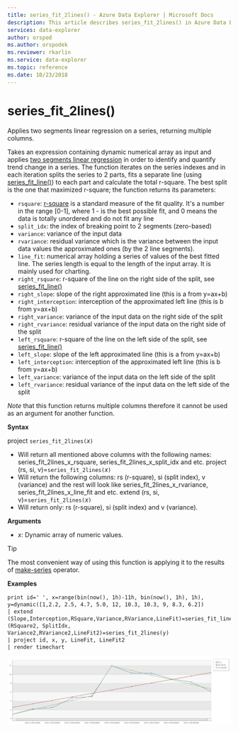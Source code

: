 ```yaml
---
title: series_fit_2lines() - Azure Data Explorer | Microsoft Docs
description: This article describes series_fit_2lines() in Azure Data Explorer.
services: data-explorer
author: orspod
ms.author: orspodek
ms.reviewer: rkarlin
ms.service: data-explorer
ms.topic: reference
ms.date: 10/23/2018
---
```

# series_fit_2lines()

Applies two segments linear regression on a series, returning multiple columns.  

Takes an expression containing dynamic numerical array as input and applies [two segments linear regression](https://en.wikipedia.org/wiki/Segmented_regression) in order to identify and quantify trend change in a series. The function iterates on the series indexes and in each iteration splits the series to 2 parts, fits a separate line (using [series_fit_line()](series-fit-linefunction.md)) to each part and calculate the total r-square. The best split is the one that maximized r-square; the function returns its parameters:
* `rsquare`: [r-square](https://en.wikipedia.org/wiki/Coefficient_of_determination) is a standard measure of the fit quality. It's a number in the range [0-1], where 1 - is the best possible fit, and 0 means the data is totally unordered and do not fit any line
* `split_idx`: the index of breaking point to 2 segments (zero-based)
* `variance`: variance of the input data
* `rvariance`: residual variance which is the variance between the input data values the approximated ones (by the 2 line segments).
* `line_fit`: numerical array holding a series of values of the best fitted line. The series length is equal to the length of the input array. It is mainly used for charting.
* `right_rsquare`: r-square of the line on the right side of the split, see [series_fit_line()](series-fit-linefunction.md)
* `right_slope`: slope of the right approximated line (this is a from y=ax+b)
* `right_interception`: interception of the approximated left line (this is b from y=ax+b)
* `right_variance`: variance of the input data on the right side of the split
* `right_rvariance`: residual variance of the input data on the right side of the split
* `left_rsquare`: r-square of the line on the left side of the split, see [series_fit_line()](series-fit-linefunction.md)
* `left_slope`: slope of the left approximated line (this is a from y=ax+b)
* `left_interception`: interception of the approximated left line (this is b from y=ax+b)
* `left_variance`: variance of the input data on the left side of the split
* `left_rvariance`: residual variance of the input data on the left side of the split

*Note* that this function returns multiple columns therefore it cannot be used as an argument for another function.

**Syntax**

project `series_fit_2lines(`*x*`)`
* Will return all mentioned above columns with the following names: series_fit_2lines_x_rsquare, series_fit_2lines_x_split_idx and etc.
project (rs, si, v)=`series_fit_2lines(`*x*`)`
* Will return the following columns: rs (r-square), si (split index), v (variance) and the rest will look like series_fit_2lines_x_rvariance, series_fit_2lines_x_line_fit and etc.
extend (rs, si, v)=`series_fit_2lines(`*x*`)`
* Will return only: rs (r-square), si (split index) and v (variance).
  
**Arguments**

* *x*: Dynamic array of numeric values.  

> [!TIP]
> The most convenient way of using this function is applying it to the results of [make-series](make-seriesoperator.md) operator.

**Examples**

```kusto
print id=' ', x=range(bin(now(), 1h)-11h, bin(now(), 1h), 1h), y=dynamic([1,2.2, 2.5, 4.7, 5.0, 12, 10.3, 10.3, 9, 8.3, 6.2])
| extend (Slope,Interception,RSquare,Variance,RVariance,LineFit)=series_fit_line(y), (RSquare2, SplitIdx, Variance2,RVariance2,LineFit2)=series_fit_2lines(y)
| project id, x, y, LineFit, LineFit2
| render timechart
```

![alt text](./Images/samples/series-fit-2lines.png "series-fit-2lines")